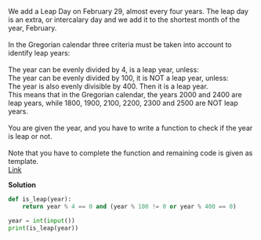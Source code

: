 We add a Leap Day on February 29, almost every four years. The leap day is an extra, or intercalary day and we add it to the shortest month of the year, February.<br>
<br>
In the Gregorian calendar three criteria must be taken into account to identify leap years:<br>
<br>
The year can be evenly divided by 4, is a leap year, unless:<br>
The year can be evenly divided by 100, it is NOT a leap year, unless:<br>
The year is also evenly divisible by 400. Then it is a leap year.<br>
This means that in the Gregorian calendar, the years 2000 and 2400 are leap years, while 1800, 1900, 2100, 2200, 2300 and 2500 are NOT leap years.<br>
<br>
You are given the year, and you have to write a function to check if the year is leap or not.<br>
<br>
Note that you have to complete the function and remaining code is given as template.<br>
[Link](https://www.hackerrank.com/challenges/write-a-function/problem?isFullScreen=true)

**Solution**
```python
def is_leap(year):
    return year % 4 == 0 and (year % 100 != 0 or year % 400 == 0)

year = int(input())
print(is_leap(year))
```
